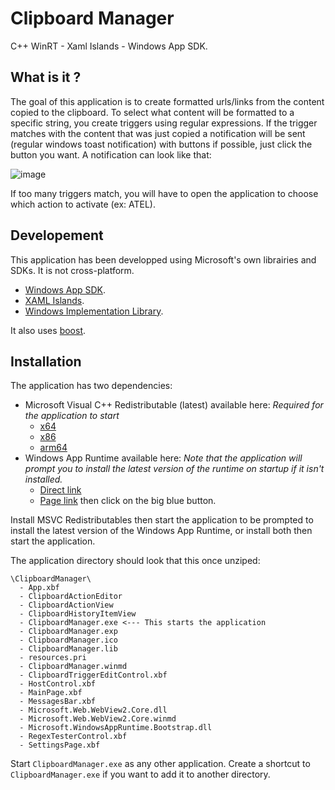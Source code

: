 # Clipboard Manager
C++ WinRT - Xaml Islands - Windows App SDK.

## What is it ?
The goal of this application is to create formatted urls/links from the content copied to the clipboard. To select what content will be formatted to a specific string, you create triggers using regular expressions. If the trigger matches with the content that was just copied a notification will be sent (regular windows toast notification) with buttons if possible, just click the button you want.
A notification can look like that:

![image](https://github.com/user-attachments/assets/66cb562a-536e-491a-9f16-2163faea5649)

If too many triggers match, you will have to open the application to choose which action to activate (ex: ATEL).

## Developement
This application has been developped using Microsoft's own librairies and SDKs. It is not cross-platform.
- [Windows App SDK](https://learn.microsoft.com/en-us/windows/apps/windows-app-sdk/).
- [XAML Islands](https://learn.microsoft.com/en-us/windows/apps/desktop/modernize/xaml-islands/xaml-islands).
- [Windows Implementation Library](https://github.com/microsoft/wil).

It also uses [boost](https://www.boost.org/).

## Installation
The application has two dependencies:
- Microsoft Visual C++ Redistributable (latest) available here: *Required for the application to start*
  - [x64](https://aka.ms/vs/17/release/vc_redist.x64.exe)
  - [x86](https://aka.ms/vs/17/release/vc_redist.x86.exe)
  - [arm64](https://aka.ms/vs/17/release/vc_redist.arm64.exe)
- Windows App Runtime available here: *Note that the application will prompt you to install the latest version of the runtime on startup if it isn't installed.*
  - [Direct link](https://aka.ms/windowsappsdk/1.6/latest/windowsappruntimeinstall-x64.exe)
  - [Page link](https://learn.microsoft.com/en-us/cpp/windows/latest-supported-vc-redist?view=msvc-170) then click on the big blue button.
 
Install MSVC Redistributables then start the application to be prompted to install the latest version of the Windows App Runtime, or install both then start the application.

The application directory should look that this once unziped:
```
\ClipboardManager\
  - App.xbf
  - ClipboardActionEditor
  - ClipboardActionView
  - ClipboardHistoryItemView
  - ClipboardManager.exe <--- This starts the application
  - ClipboardManager.exp
  - ClipboardManager.ico
  - ClipboardManager.lib
  - resources.pri
  - ClipboardManager.winmd
  - ClipboardTriggerEditControl.xbf
  - HostControl.xbf
  - MainPage.xbf
  - MessagesBar.xbf
  - Microsoft.Web.WebView2.Core.dll
  - Microsoft.Web.WebView2.Core.winmd
  - Microsoft.WindowsAppRuntime.Bootstrap.dll
  - RegexTesterControl.xbf
  - SettingsPage.xbf
```
Start `ClipboardManager.exe` as any other application.
Create a shortcut to `ClipboardManager.exe` if you want to add it to another directory.
